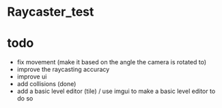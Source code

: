 # Raycaster_test

# todo

- fix movement (make it based on the angle the camera is rotated to)
- improve the raycasting accuracy
- improve ui
- add collisions (done)
- add a basic level editor (tile) / use imgui to make a basic level editor to do so

